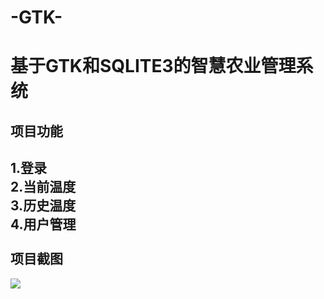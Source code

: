 # -GTK-
基于GTK和SQLITE3的智慧农业管理系统
===
项目功能<br>
-----
1.登录<br>
2.当前温度<br>
3.历史温度<br>
4.用户管理<br>
<br>
项目截图<br>
-------
![](https://github.com/KurisuShiina/Smart-Agriculture/blob/master/pic/login.png)
<br>
